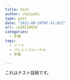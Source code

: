 ```yaml
---
title: test
author: choiyaki
type: post
date: "2021-08-28T07:41:01Z"
url: /p20210828
categories:
  - 手帳
tags:
  - ノート
  - バレットジャーナル
  - 手帳

---
```

これはテスト投稿です。